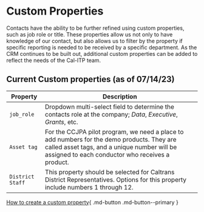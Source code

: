 # Custom Properties

Contacts have the ability to be further refined using custom properties, such as job role or title. These properties allow us not only to have knowledge of our contact, but also allows us to filter by the property if specific reporting is needed to be received by a specific department. As the CRM continues to be built out, additional custom properties can be added to reflect the needs of the Cal-ITP team.

## Current Custom properties (as of 07/14/23)

| **Property**      | **Description**                          |
| ----------- | -------------------------------------------------------------------------------------------------------------- |
| `job_role`       | Dropdown multi-select field to determine the contacts role at the company; _Data_, _Executive_, _Grants_, etc.  |
| `Asset tag` | For the CCJPA pilot program, we need a place to add numbers for the demo products. They are called asset tags, and a unique number will be assigned to each conductor who receives a product.
|`District Staff` | This property should be selected for Caltrans District Representatives. Options for this property include numbers 1 through 12. 




[How to create a custom property](https://docs.calitp.org){ .md-button .md-button--primary }
